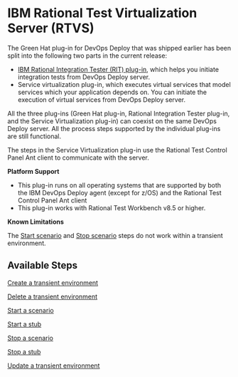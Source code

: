 
# IBM Rational Test Virtualization Server (RTVS)

The Green Hat plug-in for DevOps Deploy that was shipped earlier has been split into the following two parts in the current release:

* [IBM Rational Integration Tester (RIT) plug-in](https://urbancode.github.io/IBM-UCx-PLUGIN-DOCS-BETA/UCD/RIT-UCD/), which helps you initiate integration tests from DevOps Deploy server.
* Service virtualization plug-in, which executes virtual services that model services which your application depends on. You can initiate the execution of virtual services from DevOps Deploy server.

All the three plug-ins (Green Hat plug-in, Rational Integration Tester plug-in, and the Service Virtualization plug-in) can coexist on the same DevOps Deploy server. All the process steps supported by the individual plug-ins are still functional.

The steps in the Service Virtualization plug-in use the Rational Test Control Panel Ant client to communicate with the server.

**Platform Support**
* This plug-in runs on all operating systems that are supported by both the IBM DevOps Deploy agent (except for z/OS) and the Rational Test Control Panel Ant client
* This plug-in works with Rational Test Workbench v8.5 or higher.




**Known Limitations**



The [Start scenario](https://urbancode.github.io/IBM-UCx-PLUGIN-DOCS-BETA/UCD/RTVS-UCD/steps.html#start_scenario) and [Stop scenario](https://urbancode.github.io/IBM-UCx-PLUGIN-DOCS-BETA/UCD/RTVS-UCD/steps.html#stop_scenario) steps do not work within a transient environment.


## Available Steps

[Create a transient environment](https://urbancode.github.io/IBM-UCx-PLUGIN-DOCS-BETA/UCD/RTVS-UCD/steps.html#create_transient_environment)

[Delete a transient environment](https://urbancode.github.io/IBM-UCx-PLUGIN-DOCS-BETA/UCD/RTVS-UCD/steps.html#delete_transient_environment)

[Start a scenario](https://urbancode.github.io/IBM-UCx-PLUGIN-DOCS-BETA/UCD/RTVS-UCD/steps.html#start_scenario)

[Start a stub](https://urbancode.github.io/IBM-UCx-PLUGIN-DOCS-BETA/UCD/RTVS-UCD/steps.html#start_stub)

[Stop a scenario](https://urbancode.github.io/IBM-UCx-PLUGIN-DOCS-BETA/UCD/RTVS-UCD/steps.html#stop_scenario)

[Stop a stub](https://urbancode.github.io/IBM-UCx-PLUGIN-DOCS-BETA/UCD/RTVS-UCD/steps.html#stop_stub)

[Update a transient environment](https://urbancode.github.io/IBM-UCx-PLUGIN-DOCS-BETA/UCD/RTVS-UCD/steps.html#update_transient_environment)


